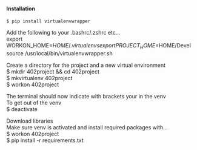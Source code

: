 #### Installation  
    $ pip install virtualenvwrapper  

Add the following to your .bashrc/.zshrc etc...  
export WORKON_HOME=$HOME/.virtualenvs  
export PROJECT_HOME=$HOME/Devel  
source /usr/local/bin/virtualenvwrapper.sh  

Create a directory for the project and a new virtual environment  
$ mkdir 402project && cd 402project   
$ mkvirtualenv  402project  
$ workon 402project  

The terminal should now indicate with brackets your in the venv  
To get out of the venv  
$ deactivate   

Download libraries  
Make sure venv is activated and install required packages with...   
$ workon 402project  
$ pip install -r requirements.txt  
